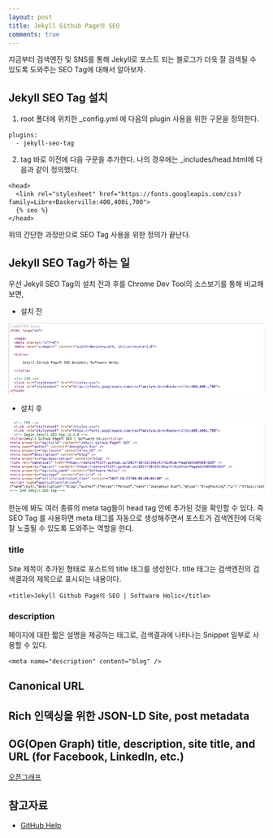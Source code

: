 ```yaml
---
layout: post
title: Jekyll Github Page의 SEO
comments: true
---
```

지금부터 검색엔진 및 SNS를 통해 Jekyll로 포스트 되는 블로그가 더욱 잘 검색될 수 있도록 도와주는 SEO Tag에 대해서 알아보자.

## Jekyll SEO Tag 설치
1. root 폴더에 위치한 _config.yml 에 다음의 plugin 사용을 위한 구문을 정의한다. 
~~~
plugins:
  - jekyll-seo-tag
~~~

2. </head> tag 바로 이전에 다음 구문을 추가한다. 나의 경우에는 _includes/head.html에 다음과 같이 정의했다.
~~~
<head>
  <link rel="stylesheet" href="https://fonts.googleapis.com/css?family=Libre+Baskerville:400,400i,700">
  {% seo %}
</head>
~~~

위의 간단한 과정만으로 SEO Tag 사용을 위한 정의가 끝난다.

## Jekyll SEO Tag가 하는 일
우선 Jekyll SEO Tag의 설치 전과 후를 Chrome Dev Tool의 소스보기를 통해 비교해 보면,

- 설치 전

![1](../assets/image/2017/10/23/1.png)

- 설치 후

![2](../assets/image/2017/10/23/2.png)

한눈에 봐도 여러 종류의 meta tag들이 head tag 안에 추가된 것을 확인할 수 있다.
즉 SEO Tag 를 사용하면 meta 태그를 자동으로 생성해주면서 포스트가 검색엔진에 더욱 잘 노출될 수 있도록 도와주는 역할을 한다.  

### title
Site 제목이 추가된 형태로 포스트의 title 태그를 생성한다. 
title 태그는 검색엔진의 검색결과의 제목으로 표시되는 내용이다.
~~~
<title>Jekyll Github Page의 SEO | Software Holic</title>
~~~

### description
페이지에 대한 짧은 설명을 제공하는 태그로, 검색결과에 나타나는 Snippet 일부로 사용할 수 있다.
~~~
<meta name="description" content="blog" />
~~~

## Canonical URL

## Rich 인덱싱을 위한 JSON-LD Site, post metadata 

## OG(Open Graph) title, description, site title, and URL (for Facebook, LinkedIn, etc.)
[오픈그래프](http://ogp.me/)

## 참고자료
 - [GitHub Help](https://help.github.com/articles/search-engine-optimization-for-github-pages/)
